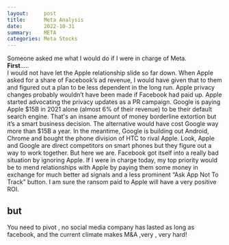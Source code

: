 ```yaml
---
layout:     post
title:      Meta Analysis
date:       2022-10-31
summary:    META 
categories: Meta Stocks
---
```


Someone asked me what I would do if I were in charge of Meta.
<br>
<b>First</b>.....
<br>
I would not have let the Apple relationship slide so far down. When Apple asked for a share of Facebook’s ad revenue, I would have given that to them and figured out a plan to be less dependent in the long run. Apple privacy changes probably wouldn’t have been made if Facebook had paid up. Apple started advocating the privacy updates as a PR campaign. Google is paying Apple $15B in 2021 alone (almost 6% of their revenue) to be their default search engine. That's an insane amount of money borderline extortion but it’s a smart business decision. The alternative would have cost Google way more than $15B a year. In the meantime, Google is building out Android, Chrome and bought the phone division of HTC to rival Apple. Look, Apple and Google are direct competitors on smart phones but they figure out a way to work together. But here we are. Facebook got itself into a really bad situation by ignoring Apple. If I were in charge today, my top priority would be to mend relationships with Apple by paying them some money in exchange for much better ad signals and a less prominent “Ask App Not To Track” button. I am sure the ransom paid to Apple will have a very positive ROI.

##  but

You need to pivot , no social media company has lasted as long as facebook, and the current climate makes M&A ,very , very hard!
